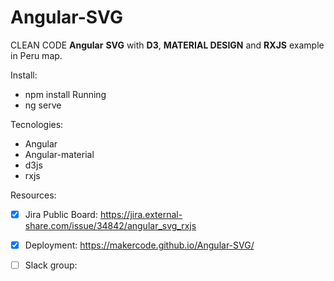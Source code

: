 # Angular-SVG
CLEAN CODE **Angular** **SVG** with **D3**, **MATERIAL DESIGN** and **RXJS** example in Peru map.

Install:
- npm install
Running
- ng serve

Tecnologies:
- Angular
- Angular-material
- d3js
- rxjs

Resources:
- [x] Jira Public Board:
https://jira.external-share.com/issue/34842/angular_svg_rxjs

- [x] Deployment:
https://makercode.github.io/Angular-SVG/

- [ ] Slack group:
